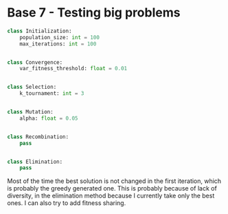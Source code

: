 # Base 7 - Testing big problems

```Python
class Initialization:
	population_size: int = 100
	max_iterations: int = 100


class Convergence:
	var_fitness_threshold: float = 0.01


class Selection:
	k_tournament: int = 3


class Mutation:
	alpha: float = 0.05


class Recombination:
	pass


class Elimination:
	pass
```

Most of the time the best solution is not changed in the first iteration, which is probably the greedy generated one. This is probably because of lack of diversity, in the elimination method because I currently take only the best ones. I can also try to add fitness sharing.